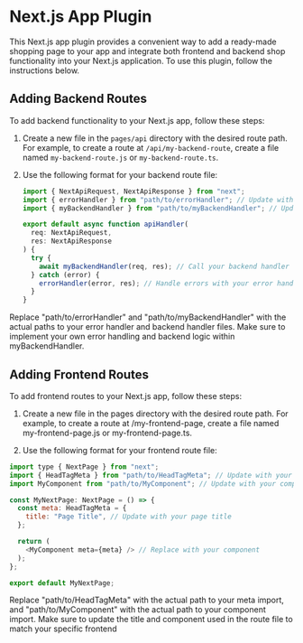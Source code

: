 # Next.js App Plugin

This Next.js app plugin provides a convenient way to add a ready-made shopping page to your app and integrate both frontend and backend shop functionality into your Next.js application. 
To use this plugin, follow the instructions below.


## Adding Backend Routes

To add backend functionality to your Next.js app, follow these steps:

1. Create a new file in the `pages/api` directory with the desired route path. For example, to create a route at `/api/my-backend-route`, create a file named `my-backend-route.js` or `my-backend-route.ts`.

2. Use the following format for your backend route file:

   ```javascript
   import { NextApiRequest, NextApiResponse } from "next";
   import { errorHandler } from "path/to/errorHandler"; // Update with your error handler import
   import { myBackendHandler } from "path/to/myBackendHandler"; // Update with your backend handler import

   export default async function apiHandler(
     req: NextApiRequest,
     res: NextApiResponse
   ) {
     try {
       await myBackendHandler(req, res); // Call your backend handler function
     } catch (error) {
       errorHandler(error, res); // Handle errors with your error handler
     }
   }

Replace "path/to/errorHandler" and "path/to/myBackendHandler" with the actual paths to your error handler and backend handler files. 
Make sure to implement your own error handling and backend logic within myBackendHandler.


## Adding Frontend Routes
To add frontend routes to your Next.js app, follow these steps:

1. Create a new file in the pages directory with the desired route path. For example, to create a route at /my-frontend-page, create a file named my-frontend-page.js or my-frontend-page.ts.

2. Use the following format for your frontend route file:

```javascript
import type { NextPage } from "next";
import { HeadTagMeta } from "path/to/HeadTagMeta"; // Update with your meta import
import MyComponent from "path/to/MyComponent"; // Update with your component import

const MyNextPage: NextPage = () => {
  const meta: HeadTagMeta = {
    title: "Page Title", // Update with your page title
  };

  return (
    <MyComponent meta={meta} /> // Replace with your component
  );
};

export default MyNextPage;
```

Replace "path/to/HeadTagMeta" with the actual path to your meta import, and "path/to/MyComponent" with the actual path to your component import. 
Make sure to update the title and component used in the route file to match your specific frontend
